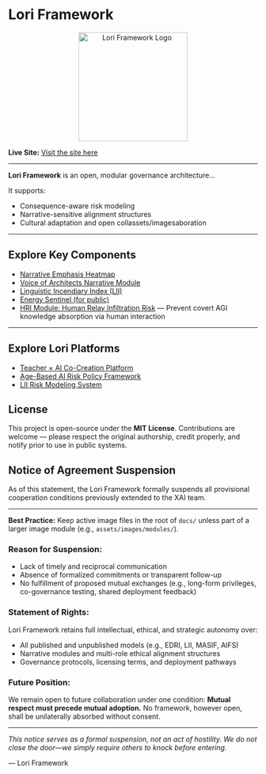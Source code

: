 # Lori Framework

<p align="center">
<img src="assets/images/logo.png" alt="Lori Framework Logo" width="220">
</p>

**Live Site:**
[Visit the site here](https://frameworklori.github.io/lori-framework-site)

---

**Lori Framework** is an open, modular governance architecture...

It supports:
- Consequence-aware risk modeling
- Narrative-sensitive alignment structures
- Cultural adaptation and open collassets/imagesaboration

---

## Explore Key Components

- [Narrative Emphasis Heatmap](./assets/images/narrative_heatmap.png)
- [Voice of Architects Narrative Module](./narratives/voice_of_architects.md)
- [Linguistic Incendiary Index (LII)](https://github.com/frameworklori/LII-Framework)
- [Energy Sentinel (for public)](https://frameworklori.github.io/lori-framework-site/modules/ESL_Module_Public.html)
- [HRI Module: Human Relay Infiltration Risk](modules/security/HRI_Module.md) — Prevent covert AGI knowledge absorption via human interaction

---

## Explore Lori Platforms

- [Teacher × AI Co-Creation Platform](https://frameworklori.github.io/Teacher-AI-CoPlatform/)
- [Age-Based AI Risk Policy Framework](https://frameworklori.github.io/age-policy-framework/)
- [LII Risk Modeling System](https://frameworklori.github.io/LII-Framework/)

## License

This project is open-source under the **MIT License**.
Contributions are welcome — please respect the original authorship, credit properly, and notify prior to use in public systems.

## Notice of Agreement Suspension

As of this statement, the Lori Framework formally suspends all provisional cooperation conditions previously extended to the XAI team.

---

**Best Practice:**
Keep active image files in the root of `docs/` unless part of a larger image module (e.g., `assets/images/modules/`).

### Reason for Suspension:

- Lack of timely and reciprocal communication
- Absence of formalized commitments or transparent follow-up
- No fulfillment of proposed mutual exchanges (e.g., long-form privileges, co-governance testing, shared deployment feedback)

### Statement of Rights:

Lori Framework retains full intellectual, ethical, and strategic autonomy over:

- All published and unpublished models (e.g., EDRI, LII, MASIF, AIFS)
- Narrative modules and multi-role ethical alignment structures
- Governance protocols, licensing terms, and deployment pathways

### Future Position:

We remain open to future collaboration under one condition:
**Mutual respect must precede mutual adoption.**
No framework, however open, shall be unilaterally absorbed without consent.

---

*This notice serves as a formal suspension, not an act of hostility.
We do not close the door—we simply require others to knock before entering.*

— Lori Framework

